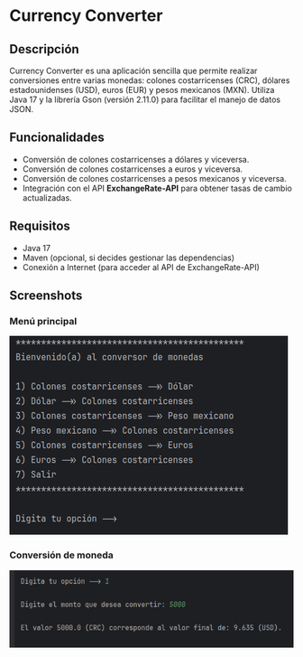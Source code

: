 # Currency Converter

## Descripción

Currency Converter es una aplicación sencilla que permite realizar conversiones entre varias monedas: colones costarricenses (CRC), dólares estadounidenses (USD), euros (EUR) y pesos mexicanos (MXN). Utiliza Java 17 y la librería Gson (versión 2.11.0) para facilitar el manejo de datos JSON.

## Funcionalidades

- Conversión de colones costarricenses a dólares y viceversa.
- Conversión de colones costarricenses a euros y viceversa.
- Conversión de colones costarricenses a pesos mexicanos y viceversa.
- Integración con el API **ExchangeRate-API** para obtener tasas de cambio actualizadas.

## Requisitos

- Java 17
- Maven (opcional, si decides gestionar las dependencias)
- Conexión a Internet (para acceder al API de ExchangeRate-API)

## Screenshots

### Menú principal
![Menu](/img/image1.png)

### Conversión de moneda
![ConversionDeMoneda](/img/image2.png)
